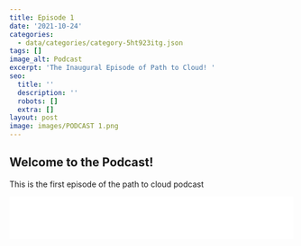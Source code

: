 ```yaml
---
title: Episode 1
date: '2021-10-24'
categories:
  - data/categories/category-5ht923itg.json
tags: []
image_alt: Podcast
excerpt: 'The Inaugural Episode of Path to Cloud! '
seo:
  title: ''
  description: ''
  robots: []
  extra: []
layout: post
image: images/PODCAST 1.png
---
```

## Welcome to the Podcast!

This is the first episode of the path to cloud podcast

<iframe title="Libsyn Player" style="border: none" src="//html5-player.libsyn.com/embed/episode/id/20914526/height/75/theme/standard/thumbnail/yes/" height="75" width="100%" scrolling="no"  allowfullscreen webkitallowfullscreen mozallowfullscreen oallowfullscreen msallowfullscreen></iframe>